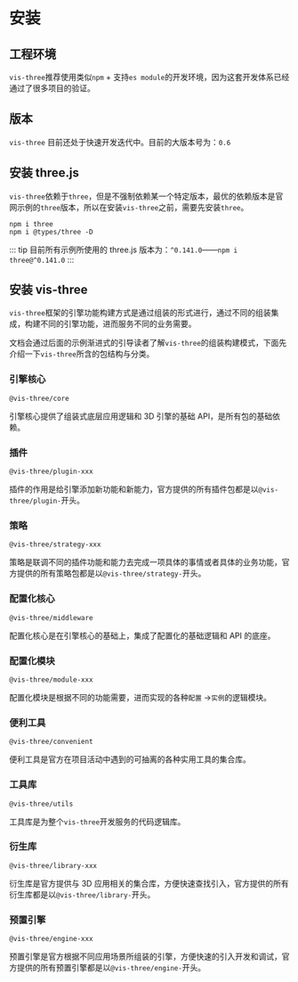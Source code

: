 # 安装

## 工程环境

`vis-three`推荐使用类似`npm` + 支持`es module`的开发环境，因为这套开发体系已经通过了很多项目的验证。

## 版本

`vis-three` 目前还处于快速开发迭代中。目前的大版本号为：`0.6`

## 安装 three.js

`vis-three`依赖于`three`，但是不强制依赖某一个特定版本，最优的依赖版本是官网示例的`three`版本，所以在安装`vis-three`之前，需要先安装`three`。

```
npm i three
npm i @types/three -D
```

::: tip
目前所有示例所使用的 three.js 版本为：`^0.141.0`——`npm i three@^0.141.0`
:::

## 安装 vis-three

`vis-three`框架的引擎功能构建方式是通过组装的形式进行，通过不同的组装集成，构建不同的引擎功能，进而服务不同的业务需要。

文档会通过后面的示例渐进式的引导读者了解`vis-three`的组装构建模式，下面先介绍一下`vis-three`所含的包结构与分类。

### 引擎核心

`@vis-three/core`

引擎核心提供了组装式底层应用逻辑和 3D 引擎的基础 API，是所有包的基础依赖。

### 插件

`@vis-three/plugin-xxx`

插件的作用是给引擎添加新功能和新能力，官方提供的所有插件包都是以`@vis-three/plugin-`开头。

### 策略

`@vis-three/strategy-xxx`

策略是联调不同的插件功能和能力去完成一项具体的事情或者具体的业务功能，官方提供的所有策略包都是以`@vis-three/strategy-`开头。

### 配置化核心

`@vis-three/middleware`

配置化核心是在引擎核心的基础上，集成了配置化的基础逻辑和 API 的底座。

### 配置化模块

`@vis-three/module-xxx`

配置化模块是根据不同的功能需要，进而实现的各种`配置` ->`实例`的逻辑模块。

### 便利工具

`@vis-three/convenient`

便利工具是官方在项目活动中遇到的可抽离的各种实用工具的集合库。

### 工具库

`@vis-three/utils`

工具库是为整个`vis-three`开发服务的代码逻辑库。

### 衍生库

`@vis-three/library-xxx`

衍生库是官方提供与 3D 应用相关的集合库，方便快速查找引入，官方提供的所有衍生库都是以`@vis-three/library-`开头。

### 预置引擎

`@vis-three/engine-xxx`

预置引擎是官方根据不同应用场景所组装的引擎，方便快速的引入开发和调试，官方提供的所有预置引擎都是以`@vis-three/engine-`开头。
